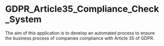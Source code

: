 # GDPR_Article35_Compliance_Check_System
The aim of this application is to develop an automated process to ensure the business process of companies compliance with Article 35 of GDPR.

